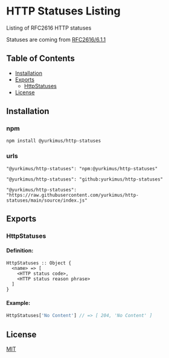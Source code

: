 # HTTP Statuses Listing

Listing of RFC2616 HTTP statuses

Statuses are coming from
[RFC2616/6.1.1](https://www.rfc-editor.org/rfc/rfc2616#section-6.1.1)

## Table of Contents

- [Installation](#installation)
- [Exports](#exports)
  - [HttpStatuses](#httpstatuses)
- [License](#license)

## Installation

### npm

```
npm install @yurkimus/http-statuses
```

### urls

```
"@yurkimus/http-statuses": "npm:@yurkimus/http-statuses"
```

```
"@yurkimus/http-statuses": "github:yurkimus/http-statuses"
```

```
"@yurkimus/http-statuses": "https://raw.githubusercontent.com/yurkimus/http-statuses/main/source/index.js"
```

## Exports

### HttpStatuses

#### Definition:

```
HttpStatuses :: Object {
  <name> => [
    <HTTP status code>,
    <HTTP status reason phrase>
  ]
}
```

#### Example:

```javascript
HttpStatuses['No Content'] // => [ 204, 'No Content' ]
```

## License

[MIT](LICENSE)
